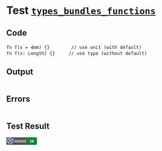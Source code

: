 # Test [`types_bundles_functions`](/doc/types/README.md#L46)

## Code

```µcad
fn f(x = 4mm) {}        // use unit (with default)
fn f(x: Length) {}     // use type (without default)

```

## Output

```,plain
```

## Errors

```,plain
```

## Test Result

![OK](/doc/types/.test/types_bundles_functions.png)
